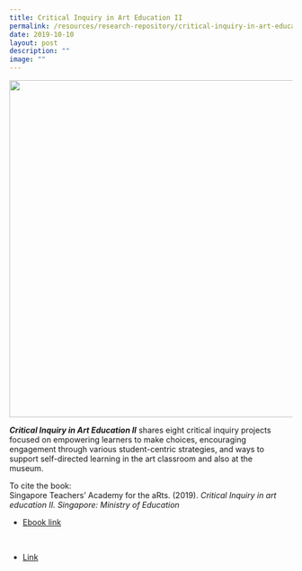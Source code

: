 ```yaml
---
title: Critical Inquiry in Art Education II
permalink: /resources/research-repository/critical-inquiry-in-art-education-ii/
date: 2019-10-10
layout: post
description: ""
image: ""
---
```


<img src="/images/uud26a838d65.png" 
         style="width:600px"
	/>
<br>


**_Critical Inquiry in Art Education II_** shares eight critical inquiry projects focused on empowering learners to make choices, encouraging engagement through various student-centric strategies, and ways to support self-directed learning in the art classroom and also at the museum.  

To cite the book:  
Singapore Teachers’ Academy for the aRts. (2019). __Critical Inquiry in art education II._ Singapore: Ministry of Education_

* [Ebook link](https://view.joomag.com/critical-inquiry-in-art-education-ii/M0379999001561340476)

 

* [Link](https://go.gov.sg/ci-art-education-2)